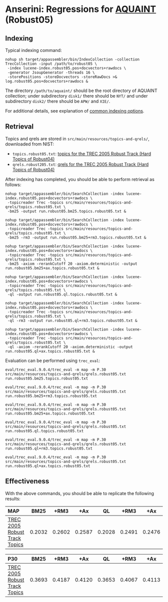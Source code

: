 # Anserini: Regressions for [AQUAINT](https://tac.nist.gov//data/data_desc.html#AQUAINT) (Robust05)

## Indexing

Typical indexing command:

```
nohup sh target/appassembler/bin/IndexCollection -collection TrecCollection -input /path/to/robust05 \
 -index lucene-index.robust05.pos+docvectors+rawdocs \
 -generator JsoupGenerator -threads 16 \
 -storePositions -storeDocvectors -storeRawDocs >& log.robust05.pos+docvectors+rawdocs &
```

The directory `/path/to/aquaint/` should be the root directory of AQUAINT collection; under subdirectory `disk1/` there should be `NYT/` and under subdirectory `disk2/` there should be `APW/` and `XIE/`.

For additional details, see explanation of [common indexing options](common-indexing-options.md).

## Retrieval

Topics and qrels are stored in `src/main/resources/topics-and-qrels/`, downloaded from NIST:

+ `topics.robust05.txt`: [topics for the TREC 2005 Robust Track (Hard Topics of Robust04)](http://trec.nist.gov/data/robust/05/05.50.topics.txt)
+ `qrels.robust205.txt`: [qrels for the TREC 2005 Robust Track (Hard Topics of Robust04)](http://trec.nist.gov/data/robust/05/TREC2005.qrels.txt)

After indexing has completed, you should be able to perform retrieval as follows:

```
nohup target/appassembler/bin/SearchCollection -index lucene-index.robust05.pos+docvectors+rawdocs \
 -topicreader Trec -topics src/main/resources/topics-and-qrels/topics.robust05.txt \
 -bm25 -output run.robust05.bm25.topics.robust05.txt &

nohup target/appassembler/bin/SearchCollection -index lucene-index.robust05.pos+docvectors+rawdocs \
 -topicreader Trec -topics src/main/resources/topics-and-qrels/topics.robust05.txt \
 -bm25 -rm3 -output run.robust05.bm25+rm3.topics.robust05.txt &

nohup target/appassembler/bin/SearchCollection -index lucene-index.robust05.pos+docvectors+rawdocs \
 -topicreader Trec -topics src/main/resources/topics-and-qrels/topics.robust05.txt \
 -bm25 -axiom -rerankCutoff 20 -axiom.deterministic -output run.robust05.bm25+ax.topics.robust05.txt &

nohup target/appassembler/bin/SearchCollection -index lucene-index.robust05.pos+docvectors+rawdocs \
 -topicreader Trec -topics src/main/resources/topics-and-qrels/topics.robust05.txt \
 -ql -output run.robust05.ql.topics.robust05.txt &

nohup target/appassembler/bin/SearchCollection -index lucene-index.robust05.pos+docvectors+rawdocs \
 -topicreader Trec -topics src/main/resources/topics-and-qrels/topics.robust05.txt \
 -ql -rm3 -output run.robust05.ql+rm3.topics.robust05.txt &

nohup target/appassembler/bin/SearchCollection -index lucene-index.robust05.pos+docvectors+rawdocs \
 -topicreader Trec -topics src/main/resources/topics-and-qrels/topics.robust05.txt \
 -ql -axiom -rerankCutoff 20 -axiom.deterministic -output run.robust05.ql+ax.topics.robust05.txt &

```

Evaluation can be performed using `trec_eval`:

```
eval/trec_eval.9.0.4/trec_eval -m map -m P.30 src/main/resources/topics-and-qrels/qrels.robust05.txt run.robust05.bm25.topics.robust05.txt

eval/trec_eval.9.0.4/trec_eval -m map -m P.30 src/main/resources/topics-and-qrels/qrels.robust05.txt run.robust05.bm25+rm3.topics.robust05.txt

eval/trec_eval.9.0.4/trec_eval -m map -m P.30 src/main/resources/topics-and-qrels/qrels.robust05.txt run.robust05.bm25+ax.topics.robust05.txt

eval/trec_eval.9.0.4/trec_eval -m map -m P.30 src/main/resources/topics-and-qrels/qrels.robust05.txt run.robust05.ql.topics.robust05.txt

eval/trec_eval.9.0.4/trec_eval -m map -m P.30 src/main/resources/topics-and-qrels/qrels.robust05.txt run.robust05.ql+rm3.topics.robust05.txt

eval/trec_eval.9.0.4/trec_eval -m map -m P.30 src/main/resources/topics-and-qrels/qrels.robust05.txt run.robust05.ql+ax.topics.robust05.txt

```

## Effectiveness

With the above commands, you should be able to replicate the following results:

MAP                                     | BM25      | +RM3      | +Ax       | QL        | +RM3      | +Ax       |
:---------------------------------------|-----------|-----------|-----------|-----------|-----------|-----------|
[TREC 2005 Robust Track Topics](http://trec.nist.gov/data/robust/05/05.50.topics.txt)| 0.2032    | 0.2602    | 0.2587    | 0.2028    | 0.2491    | 0.2476    |


P30                                     | BM25      | +RM3      | +Ax       | QL        | +RM3      | +Ax       |
:---------------------------------------|-----------|-----------|-----------|-----------|-----------|-----------|
[TREC 2005 Robust Track Topics](http://trec.nist.gov/data/robust/05/05.50.topics.txt)| 0.3693    | 0.4187    | 0.4120    | 0.3653    | 0.4067    | 0.4113    |


